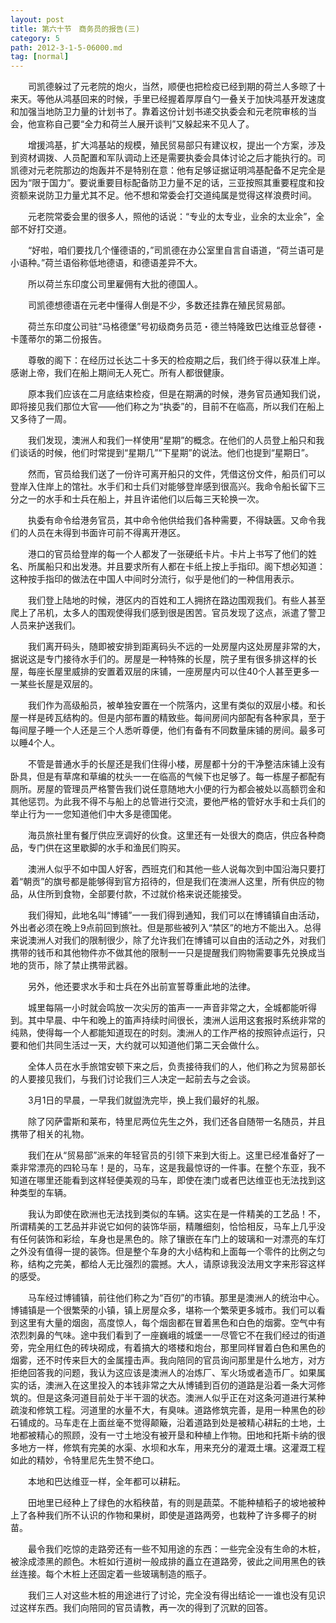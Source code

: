 ```yaml
---
layout: post
title: 第六十节　商务员的报告(三)
category: 5
path: 2012-3-1-5-06000.md
tag: [normal]
---
```


　　司凯德躲过了元老院的炮火，当然，顺便也把检疫已经到期的荷兰人多晾了十来天。等他从鸿基回来的时候，手里已经握着厚厚自勺一叠关于加快鸿基开发速度和加强当地防卫力量的计划书了。靠着这份计划书递交执委会和元老院审核的当会，他宣称自己要“全力和荷兰人展开谈判”又躲起来不见人了。

　　增援鸿基，扩大鸿基站的规模，殖民贸易部只有建议权，提出一个方案，涉及到资材调拨、人员配置和军队调动上还是需要执委会具体讨论之后才能执行的。司凯德对元老院那边的炮轰并不是特别在意：他有足够证据证明鸿基配备不足完全是因为“限于国力”。要说重要目标配备防卫力量不足的话，三亚按照其重要程度和投资额来说防卫力量尤其不足。他不想和常委会打交道纯属是觉得这样浪费时间。

　　元老院常委会里的很多人，照他的话说：“专业的太专业，业余的太业余”，全部不好打交道。

　　“好啦，咱们要找几个懂德语的，”司凯德在办公室里自言自语道，“荷兰语可是小语种。”荷兰语俗称低地德语，和德语差异不大。

　　所以荷兰东印度公司里雇佣有大批的德国人。

　　司凯德想德语在元老中懂得人倒是不少，多数还挂靠在殖民贸易部。

　　荷兰东印度公司驻“马格德堡”号初级商务员范・德兰特隆致巴达维亚总督德・卡蓬蒂尔的第二份报告。

　　尊敬的阁下：在经历过长达二十多天的检疫期之后，我们终于得以获准上岸。感谢上帝，我们在船上期间无人死亡。所有人都很健康。

　　原本我们应该在二月底结束检疫，但是在期满的时候，港务官员通知我们说，即将接见我们那位大官――他们称之为“执委”的，目前不在临高，所以我们在船上又多待了一周。

　　我们发现，澳洲人和我们一样使用“星期”的概念。在他们的人员登上船只和我们谈话的时候，他们时常提到“星期几”“下星期”的说法。他们也提到“星期日”。

　　然而，官员给我们送了一份许可离开船只的文件，凭借这份文件，船员们可以登岸入住岸上的馆社。水手们和士兵们对能够登岸感到很高兴。我命令船长留下三分之一的水手和士兵在船上，并且许诺他们以后每三天轮换一次。

　　执委有命令给港务官员，其中命令他供给我们各种需要，不得缺匮。又命令我们的人员在未得到书面许可前不得离开港区。

　　港口的官员给登岸的每一个人都发了一张硬纸卡片。卡片上书写了他们的姓名、所属船只和出发港。并且要求所有人都在卡纸上按上手指印。阁下想必知道：这种按手指印的做法在中国人中间时分流行，似乎是他们的一种信用表示。

　　我们登上陆地的时候，港区内的百姓和工人拥挤在路边围观我们。有些人甚至爬上了吊机，太多人的围观使得我们感到很是困苦。官员发现了这点，派遣了警卫人员来护送我们。

　　我们离开码头，随即被安排到距离码头不远的一处房屋内这处房屋非常的大，据说这是专门接待水手们的。房屋是一种特殊的长屋，院子里有很多排这样的长屋，每座长屋里威排的安置着双层的床铺，一座房屋内可以住40个人甚至更多一一某些长屋是双层的。

　　我们作为高级船员，被单独安置在一个院落内，这里有类似的双层小楼。和长屋一样是砖瓦结构的。但是内部布置的精致些。每间房间内部配有各种家具，至于每间屋子睡一个人还是三个人悉听尊便，他们有备有不同数量床铺的房间。最多可以睡4个人。

　　不管是普通水手的长屋还是我们住得小楼，房屋都十分的干净整洁床铺上没有卧具，但是有草席和草编的枕头一一在临高的气候下也足够了。每一栋屋子都配有厕所。房屋的管理员严格警告我们说任意随地大小便的行为都会被处以高额罚金和其他惩罚。为此我不得不与船上的总管进行交流，要他严格的管好水手和士兵们的举止行为一一您知道他们中大多是德国佬。

　　海员旅社里有餐厅供应烹调好的伙食。这里还有一处很大的商店，供应各种商品，专门供在这里歇脚的水手和渔民们购买。

　　澳洲人似乎不如中国人好客，西班克们和其他一些人说每次到中国沿海只要打着“朝贡”的旗号都是能够得到官方招待的，但是我们在澳洲人这里，所有供应的物品，从住所到食物，全部要付款，不过就价格来说还能接受。

　　我们得知，此地名叫“博铺”一一我们得到通知，我们可以在博铺镇自由活动，外出者必须在晚上9点前回到旅社。但是那些被列入“禁区”的地方不能出入。总得来说澳洲人对我们的限制很少，除了允许我们在博铺可以自由的活动之外，对我们携带的钱币和其他物件亦不做其他的限制一一只是提醒我们购物需要事先兑换成当地的货币，除了禁止携带武器。

　　另外，他还要求水手和士兵在外出前宣誓尊重此地的法律。

　　城里每隔一小时就会鸣放一次尖厉的笛声一一声音非常之大，全城都能听得到。其中早晨、中午和晚上的笛声持续时间很长，澳洲人运用这套报时系统非常的纯熟，使得每一个人都能知道现在的时刻。澳洲人的工作严格的按照钟点运行，只要和他们共同生活过一天，大约就可以知道他们第二天会做什么。

　　全体人员在水手旅馆安顿下来之后，负责接待我们的人，他们称之为贸易部长的人要接见我们，与我们讨论我们三人决定一起前去与之会谈。

　　3月1日的早晨，一早我们就盥洗完毕，换上我们最好的礼服。

　　除了冈萨雷斯和莱布，特里尼两位先生之外，我们还各自随带一名随员，并且携带了相关的礼物。

　　我们在从“贸易部”派来的年轻官员的引领下来到大街上。这里已经准备好了一乘非常漂亮的四轮马车！是的，马车，这是我最惊讶的一件事。在整个东亚，我不知道在哪里还能看到这样轻便美观的马车，即使在澳门或者巴达维亚也无法找到这种类型的车辆。

　　我认为即使在欧洲也无法找到类似的车辆。这实在是一件精美的工艺品！不，所谓精美的工艺品并非说它如何的装饰华丽，精雕细刻，恰恰相反，马车上几乎没有任何装饰和彩绘，车身也是黑色的。除了镶嵌在车门上的玻璃和一对漂亮的车灯之外没有值得一提的装饰。但是整个车身的大小结构和上面每一个零件的比例之匀称，结构之完美，都给人无比强烈的震撼。大人，请原谅我没法用文字来形容这样的感受。

　　马车经过博铺镇，前往他们称之为“百仞”的市镇。那里是澳洲人的统治中心。博铺镇是一个很繁荣的小镇，镇上房屋众多，堪称一个繁荣更多城市。我们可以看到这里有大量的烟囱，高度惊人，每个烟囱都在冒着黑色和白色的烟雾。空气中有浓烈刺鼻的气味。途中我们看到了一座巍峨的城堡一一尽管它不在我们经过的街道旁，完全用红色的砖块砌成，有着搞大的塔楼和炮台，那里同样冒着白色和黑色的烟雾，还不时传来巨大的金属撞击声。我向陪同的官员询问那里是什么地方，对方拒绝回答我的问题，我认为这应该是澳洲人的冶炼厂、军火场或者造币厂。如果属实的话，澳洲入在这里投入的本钱非常之大从博铺到百仞的道路是沿着一条大河修筑的。但是这条河道目前处于半干涸的状态。澳洲人似乎正在对这条河道进行某种疏浚和修筑工程。河道里的水量不大，有臭味。道路修筑完善，是用一种黑色的砂石铺成的。马车走在上面丝毫不觉得颠簸，沿着道路到处是被精心耕耘的土地，土地都被精心的照顾，没有一寸土地没有被开垦和种植上作物。田地和托斯卡纳的很多地方一样，修筑有完美的水渠、水坝和水车，用来充分的灌溉土壤。这灌溉工程如此的精妙，令特里尼先生赞不绝口。

　　本地和巴达维亚一样，全年都可以耕耘。

　　田地里已经种上了绿色的水稻秧苗，有的则是蔬菜。不能种植稻子的坡地被种上了各种我们所不认识的作物和果树，即使是道路两旁，也栽种了许多椰子的树苗。

　　最令我们吃惊的走路旁还有一些不知用途的东西：一些完全没有生命的木桩，被涂成漆黑的颜色。木桩如行道树一般成排的矗立在道路旁，彼此之间用黑色的铁丝连接。每个木桩上还固定着一些玻璃制造的瓶子。

　　我们三人对这些木桩的用途进行了讨论，完全没有得出结论一一谁也没有见识过这样东西。我们向陪同的官员请教，再一次的得到了沉默的回答。
